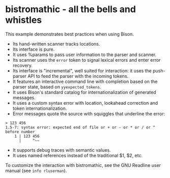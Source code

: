 # bistromathic - all the bells and whistles
This example demonstrates best practices when using Bison.
- Its hand-written scanner tracks locations.
- Its interface is pure.
- It uses %params to pass user information to the parser and scanner.
- Its scanner uses the `error` token to signal lexical errors and enter
  error recovery.
- Its interface is "incremental", well suited for interaction: it uses the
  push-parser API to feed the parser with the incoming tokens.
- It features an interactive command line with completion based on the
  parser state, based on `yyexpected_tokens`.
- It uses Bison's standard catalog for internationalization of generated
  messages.
- It uses a custom syntax error with location, lookahead correction and
  token internationalization.
- Error messages quote the source with squiggles that underline the error:
```
> 123 456
1.5-7: syntax error: expected end of file or + or - or * or / or ^ before number
    1 | 123 456
      |     ^~~
```
- It supports debug traces with semantic values.
- It uses named references instead of the traditional $1, $2, etc.

To customize the interaction with bistromathic, see the GNU Readline user
manual (see `info rluserman`).

<!---
Local Variables:
fill-column: 76
ispell-dictionary: "american"
End:

Copyright (C) 2020 Free Software Foundation, Inc.

This file is part of Bison, the GNU Compiler Compiler.

Permission is granted to copy, distribute and/or modify this document
under the terms of the GNU Free Documentation License, Version 1.3 or
any later version published by the Free Software Foundation; with no
Invariant Sections, with no Front-Cover Texts, and with no Back-Cover
Texts.  A copy of the license is included in the "GNU Free
Documentation License" file as part of this distribution.

LocalWords:  bistromathic yyexpected lookahead ispell american
LocalWords:  MERCHANTABILITY

--->
